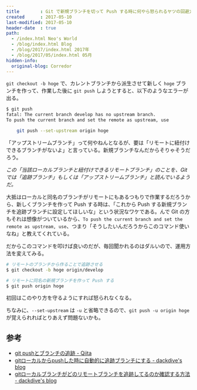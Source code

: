 ```yaml
---
title        : Git で新規ブランチを切って Push する時に何やら怒られるヤツの回避方法
created      : 2017-05-10
last-modified: 2017-05-10
header-date  : true
path:
  - /index.html Neo's World
  - /blog/index.html Blog
  - /blog/2017/index.html 2017年
  - /blog/2017/05/index.html 05月
hidden-info:
  original-blog: Corredor
---
```


`git checkout -b hoge` で、カレントブランチから派生させて新しく `hoge` ブランチを作って、作業した後に `git push` しようとすると、以下のようなエラーが出る。

```bash
$ git push
fatal: The current branch develop has no upstream branch.
To push the current branch and set the remote as upstream, use

    git push --set-upstream origin hoge
```

「アップストリームブランチ」って何やねんとなるが、要は「リモートに紐付けできるブランチがないよ」と言っている。新規ブランチなんだからそりゃそうだろう。

*この「当該ローカルブランチと紐付けできるリモートブランチ」のことを、Git では「追跡ブランチ」もしくは「アップストリームブランチ」と読んでいるようだ。*

大抵はローカルと同名のブランチがリモートにもあるつもりで作業するだろうから、新しくブランチを作って Push する時は、「これから Push する新規ブランチを追跡ブランチに設定してほしいな」という状況なワケである。んで Git の方もそれは想像がついているから、`To push the current branch and set the remote as upstream, use`、つまり「そうしたいんだろうからこのコマンド使いなね」と教えてくれている。

だからこのコマンドを叩けば良いのだが、毎回聞かれるのはダルいので、運用方法を変えてみる。

```bash
# リモートのブランチから作ることで追跡させる
$ git checkout -b hoge origin/develop

# リモートに同名の新規ブランチを作って Push する
$ git push origin hoge
```

初回はこのやり方を守るようにすれば怒られなくなる。

ちなみに、`--set-upstream` は `-u` と省略できるので、`git push -u origin hoge` が覚えられればとりあえず問題ないかも。

## 参考

- [git pushとブランチの追跡 - Qiita](http://qiita.com/takaaki4cards/items/2397f7329aed998b28a3)
- [gitローカルからpushした時に自動的に追跡ブランチにする - dackdive's blog](http://dackdive.hateblo.jp/entry/2014/09/10/121945)
- [gitローカルブランチがどのリモートブランチを追跡してるのか確認する方法 - dackdive's blog](http://dackdive.hateblo.jp/entry/2014/02/02/235439)
